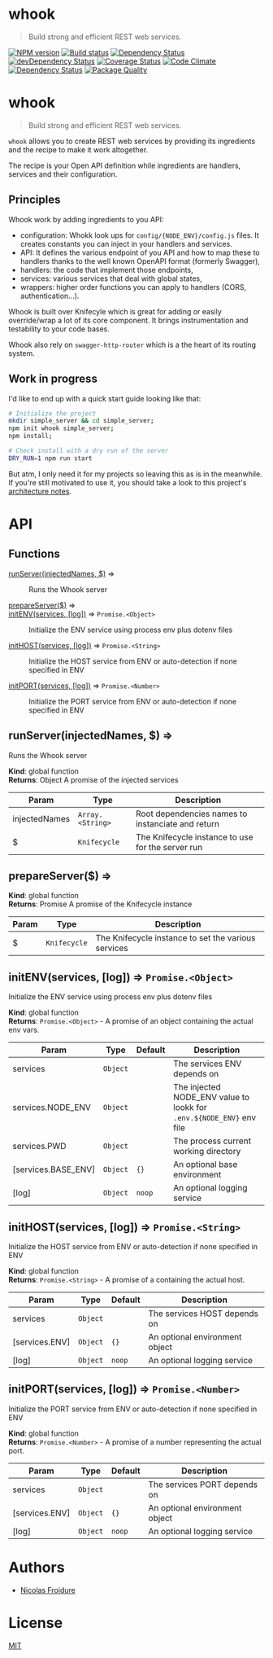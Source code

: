 [//]: # ( )
[//]: # (This file is automatically generated by a `metapak`)
[//]: # (module. Do not change it  except between the)
[//]: # (`content:start/end` flags, your changes would)
[//]: # (be overridden.)
[//]: # ( )
# whook
> Build strong and efficient REST web services.

[![NPM version](https://badge.fury.io/js/whook.svg)](https://npmjs.org/package/whook)
[![Build status](https://secure.travis-ci.org/nfroidure/whook.svg)](https://travis-ci.org/nfroidure/whook)
[![Dependency Status](https://david-dm.org/nfroidure/whook.svg)](https://david-dm.org/nfroidure/whook)
[![devDependency Status](https://david-dm.org/nfroidure/whook/dev-status.svg)](https://david-dm.org/nfroidure/whook#info=devDependencies)
[![Coverage Status](https://coveralls.io/repos/nfroidure/whook/badge.svg?branch=master)](https://coveralls.io/r/nfroidure/whook?branch=master)
[![Code Climate](https://codeclimate.com/github/nfroidure/whook.svg)](https://codeclimate.com/github/nfroidure/whook)
[![Dependency Status](https://dependencyci.com/github/nfroidure/whook/badge)](https://dependencyci.com/github/nfroidure/whook)
[![Package Quality](http://npm.packagequality.com/shield/whook.svg)](http://packagequality.com/#?package=whook)


[//]: # (::contents:start)

# whook
> Build strong and efficient REST web services.

`whook` allows you to create REST web services by providing
 its ingredients and the recipe to make it work altogether.

The recipe is your Open API definition while ingredients
 are handlers, services and their configuration.

## Principles
Whook work by adding ingredients to you API:
- configuration: Whokk look ups for `config/{NODE_ENV}/config.js` files. It creates
 constants you can inject in your handlers and services.
- API: It defines the various endpoint of you API and how to map these to handlers
 thanks to the well known OpenAPI format (formerly Swagger),
- handlers: the code that implement those endpoints,
- services: various services that deal with global states,
- wrappers: higher order functions you can apply to handlers (CORS, authentication...).

Whook is built over Knifecyle which is great for adding or easily override/wrap
 a lot of its core component. It brings instrumentation and testability to
 your code bases.

Whook also rely on `swagger-http-router` which is a the heart of its routing
 system.

## Work in progress

I'd like to end up with a quick start guide looking like that:
```sh
# Initialize the project
mkdir simple_server && cd simple_server;
npm init whook simple_server;
npm install;

# Check install with a dry run of the server
DRY_RUN=1 npm run start
```

But atm, I only need it for my projects so leaving this as is
 in the meanwhile. If you're still motivated to use it, you
 should take a look to this project's
 [architecture notes](./ARCHITECTURE.md).

[//]: # (::contents:end)

# API
## Functions

<dl>
<dt><a href="#runServer">runServer(injectedNames, $)</a> ⇒</dt>
<dd><p>Runs the Whook server</p>
</dd>
<dt><a href="#prepareServer">prepareServer($)</a> ⇒</dt>
<dd></dd>
<dt><a href="#initENV">initENV(services, [log])</a> ⇒ <code>Promise.&lt;Object&gt;</code></dt>
<dd><p>Initialize the ENV service using process env plus dotenv files</p>
</dd>
<dt><a href="#initHOST">initHOST(services, [log])</a> ⇒ <code>Promise.&lt;String&gt;</code></dt>
<dd><p>Initialize the HOST service from ENV or auto-detection if
 none specified in ENV</p>
</dd>
<dt><a href="#initPORT">initPORT(services, [log])</a> ⇒ <code>Promise.&lt;Number&gt;</code></dt>
<dd><p>Initialize the PORT service from ENV or auto-detection if
 none specified in ENV</p>
</dd>
</dl>

<a name="runServer"></a>

## runServer(injectedNames, $) ⇒
Runs the Whook server

**Kind**: global function  
**Returns**: Object
A promise of the injected services  

| Param | Type | Description |
| --- | --- | --- |
| injectedNames | <code>Array.&lt;String&gt;</code> | Root dependencies names to instanciate and return |
| $ | <code>Knifecycle</code> | The Knifecycle instance to use for the server run |

<a name="prepareServer"></a>

## prepareServer($) ⇒
**Kind**: global function  
**Returns**: Promise<Knifecycle>
A promise of the Knifecycle instance  

| Param | Type | Description |
| --- | --- | --- |
| $ | <code>Knifecycle</code> | The Knifecycle instance to set the various services |

<a name="initENV"></a>

## initENV(services, [log]) ⇒ <code>Promise.&lt;Object&gt;</code>
Initialize the ENV service using process env plus dotenv files

**Kind**: global function  
**Returns**: <code>Promise.&lt;Object&gt;</code> - A promise of an object containing the actual env vars.  

| Param | Type | Default | Description |
| --- | --- | --- | --- |
| services | <code>Object</code> |  | The services ENV depends on |
| services.NODE_ENV | <code>Object</code> |  | The injected NODE_ENV value to lookk for `.env.${NODE_ENV}` env file |
| services.PWD | <code>Object</code> |  | The process current working directory |
| [services.BASE_ENV] | <code>Object</code> | <code>{}</code> | An optional base environment |
| [log] | <code>Object</code> | <code>noop</code> | An optional logging service |

<a name="initHOST"></a>

## initHOST(services, [log]) ⇒ <code>Promise.&lt;String&gt;</code>
Initialize the HOST service from ENV or auto-detection if
 none specified in ENV

**Kind**: global function  
**Returns**: <code>Promise.&lt;String&gt;</code> - A promise of a containing the actual host.  

| Param | Type | Default | Description |
| --- | --- | --- | --- |
| services | <code>Object</code> |  | The services HOST depends on |
| [services.ENV] | <code>Object</code> | <code>{}</code> | An optional environment object |
| [log] | <code>Object</code> | <code>noop</code> | An optional logging service |

<a name="initPORT"></a>

## initPORT(services, [log]) ⇒ <code>Promise.&lt;Number&gt;</code>
Initialize the PORT service from ENV or auto-detection if
 none specified in ENV

**Kind**: global function  
**Returns**: <code>Promise.&lt;Number&gt;</code> - A promise of a number representing the actual port.  

| Param | Type | Default | Description |
| --- | --- | --- | --- |
| services | <code>Object</code> |  | The services PORT depends on |
| [services.ENV] | <code>Object</code> | <code>{}</code> | An optional environment object |
| [log] | <code>Object</code> | <code>noop</code> | An optional logging service |


# Authors
- [Nicolas Froidure](http://insertafter.com/en/index.html)

# License
[MIT](https://github.com/nfroidure/whook/blob/master/LICENSE)

